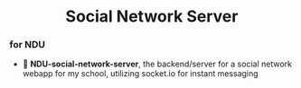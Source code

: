 <h1 align="center">Social Network Server</h1>
<h3 align="">for NDU</h3>

<p align="left"></p>

- 🔭 **NDU-social-network-server**, the backend/server for a social network webapp for my school, utilizing socket.io for instant messaging

